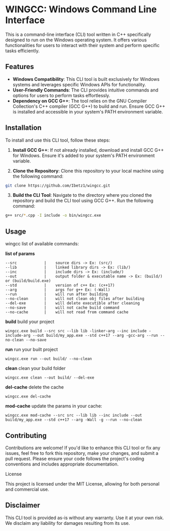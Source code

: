 # WINGCC: Windows Command Line Interface

This is a command-line interface (CLI) tool written in C++ specifically designed to run on the Windows operating system. It offers various functionalities for users to interact with their system and perform specific tasks efficiently.

## Features

- **Windows Compatibility**: This CLI tool is built exclusively for Windows systems and leverages specific Windows APIs for functionality.
- **User-Friendly Commands**: The CLI provides intuitive commands and options for users to perform tasks effortlessly.
- **Dependency on GCC G++**: The tool relies on the GNU Compiler Collection's C++ compiler (GCC G++) to build and run. Ensure GCC G++ is installed and accessible in your system's PATH environment variable.

## Installation

To install and use this CLI tool, follow these steps:

1. **Install GCC G++**: If not already installed, download and install GCC G++ for Windows. Ensure it's added to your system's PATH environment variable.

2. **Clone the Repository**: Clone this repository to your local machine using the following command:
   
```bash
git clone https://github.com/Ibetz1/wingcc.git
```

3. **Build the CLI Tool**: Navigate to the directory where you cloned the repository and build the CLI tool using GCC G++. Run the following command:

```bash
g++ src/*.cpp -I include -o bin/wingcc.exe
```

## Usage

wingcc list of available commands:

**list of params**
```
--src            |    source dirs -> Ex: (src/)
--lib            |    linked library dirs -> Ex: (lib/)
--inc            |    include dirs -> Ex: (include/)
--out            |    output folder & executable name -> Ex: (build/) or (build/build.exe)
--std            |    version of c++ Ex: (c++17)
--arg            |    args for g++ Ex: (-Wall)
--run            |    will run after building
--no-clean       |    will not clean obj files after building
--del-exe        |    will delete executible after cleaning
--no-save        |    will not cache build command
--no-cache       |    will not read from command cache
```

**build** build your project
```
wingcc.exe build --src src --lib lib -linker-arg --inc include -include-arg --out build/my_app.exe --std c++17 --arg -gcc-arg --run --no-clean --no-save
```

**run** run your built project
```
wingcc.exe run --out build/ --no-clean
```

**clean** clean your build folder
```
wingcc.exe clean --out build/ --del-exe
```

**del-cache** delete the cache
```
wingcc.exe del-cache
```

**mod-cache** update the params in your cache:
```
wingcc.exe mod-cache --src src --lib lib --inc include --out build/my_app.exe --std c++17 --arg -Wall -g --run --no-clean
```
## Contributing

Contributions are welcome! If you'd like to enhance this CLI tool or fix any issues, feel free to fork this repository, make your changes, and submit a pull request. Please ensure your code follows the project's coding conventions and includes appropriate documentation.

License

This project is licensed under the MIT License, allowing for both personal and commercial use.

## Disclaimer

This CLI tool is provided as-is without any warranty. Use it at your own risk. We disclaim any liability for damages resulting from its use.
